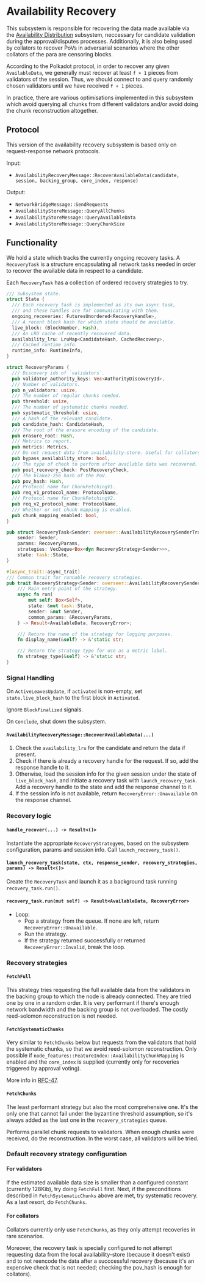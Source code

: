 # Availability Recovery

This subsystem is responsible for recovering the data made available via the
[Availability Distribution](availability-distribution.md) subsystem, neccessary for candidate validation during the
approval/disputes processes. Additionally, it is also being used by collators to recover PoVs in adversarial scenarios
where the other collators of the para are censoring blocks.

According to the Polkadot protocol, in order to recover any given `AvailableData`, we generally must recover at least
`f + 1` pieces from validators of the session. Thus, we should connect to and query randomly chosen validators until we
have received `f + 1` pieces.

In practice, there are various optimisations implemented in this subsystem which avoid querying all chunks from
different validators and/or avoid doing the chunk reconstruction altogether.

## Protocol

This version of the availability recovery subsystem is based only on request-response network protocols.

Input:

* `AvailabilityRecoveryMessage::RecoverAvailableData(candidate, session, backing_group, core_index, response)`

Output:

* `NetworkBridgeMessage::SendRequests`
* `AvailabilityStoreMessage::QueryAllChunks`
* `AvailabilityStoreMessage::QueryAvailableData`
* `AvailabilityStoreMessage::QueryChunkSize`


## Functionality

We hold a state which tracks the currently ongoing recovery tasks. A `RecoveryTask` is a structure encapsulating all
network tasks needed in order to recover the available data in respect to a candidate.

Each `RecoveryTask` has a collection of ordered recovery strategies to try.

```rust
/// Subsystem state.
struct State {
  /// Each recovery task is implemented as its own async task,
  /// and these handles are for communicating with them.
  ongoing_recoveries: FuturesUnordered<RecoveryHandle>,
  /// A recent block hash for which state should be available.
  live_block: (BlockNumber, Hash),
  /// An LRU cache of recently recovered data.
  availability_lru: LruMap<CandidateHash, CachedRecovery>,
  /// Cached runtime info.
  runtime_info: RuntimeInfo,
}

struct RecoveryParams {
  /// Discovery ids of `validators`.
  pub validator_authority_keys: Vec<AuthorityDiscoveryId>,
  /// Number of validators.
  pub n_validators: usize,
  /// The number of regular chunks needed.
  pub threshold: usize,
  /// The number of systematic chunks needed.
  pub systematic_threshold: usize,
  /// A hash of the relevant candidate.
  pub candidate_hash: CandidateHash,
  /// The root of the erasure encoding of the candidate.
  pub erasure_root: Hash,
  /// Metrics to report.
  pub metrics: Metrics,
  /// Do not request data from availability-store. Useful for collators.
  pub bypass_availability_store: bool,
  /// The type of check to perform after available data was recovered.
  pub post_recovery_check: PostRecoveryCheck,
  /// The blake2-256 hash of the PoV.
  pub pov_hash: Hash,
  /// Protocol name for ChunkFetchingV1.
  pub req_v1_protocol_name: ProtocolName,
  /// Protocol name for ChunkFetchingV2.
  pub req_v2_protocol_name: ProtocolName,
  /// Whether or not chunk mapping is enabled.
  pub chunk_mapping_enabled: bool,
}

pub struct RecoveryTask<Sender: overseer::AvailabilityRecoverySenderTrait> {
	sender: Sender,
	params: RecoveryParams,
	strategies: VecDeque<Box<dyn RecoveryStrategy<Sender>>>,
	state: task::State,
}

#[async_trait::async_trait]
/// Common trait for runnable recovery strategies.
pub trait RecoveryStrategy<Sender: overseer::AvailabilityRecoverySenderTrait>: Send {
	/// Main entry point of the strategy.
	async fn run(
		mut self: Box<Self>,
		state: &mut task::State,
		sender: &mut Sender,
		common_params: &RecoveryParams,
	) -> Result<AvailableData, RecoveryError>;

	/// Return the name of the strategy for logging purposes.
	fn display_name(&self) -> &'static str;

	/// Return the strategy type for use as a metric label.
	fn strategy_type(&self) -> &'static str;
}
```

### Signal Handling

On `ActiveLeavesUpdate`, if `activated` is non-empty, set `state.live_block_hash` to the first block in `Activated`.

Ignore `BlockFinalized` signals.

On `Conclude`, shut down the subsystem.

#### `AvailabilityRecoveryMessage::RecoverAvailableData(...)`

1. Check the `availability_lru` for the candidate and return the data if present.
1. Check if there is already a recovery handle for the request. If so, add the response handle to it.
1. Otherwise, load the session info for the given session under the state of `live_block_hash`, and initiate a recovery
   task with `launch_recovery_task`. Add a recovery handle to the state and add the response channel to it.
1. If the session info is not available, return `RecoveryError::Unavailable` on the response channel.

### Recovery logic

#### `handle_recover(...) -> Result<()>`

Instantiate the appropriate `RecoveryStrategy`es, based on the subsystem configuration, params and session info.
Call `launch_recovery_task()`.

#### `launch_recovery_task(state, ctx, response_sender, recovery_strategies, params) -> Result<()>`

Create the `RecoveryTask` and launch it as a background task running `recovery_task.run()`.

#### `recovery_task.run(mut self) -> Result<AvailableData, RecoveryError>`

* Loop:
  * Pop a strategy from the queue. If none are left, return `RecoveryError::Unavailable`.
  * Run the strategy.
  * If the strategy returned successfully or returned `RecoveryError::Invalid`, break the loop.

### Recovery strategies

#### `FetchFull`

This strategy tries requesting the full available data from the validators in the backing group to
which the node is already connected. They are tried one by one in a random order.
It is very performant if there's enough network bandwidth and the backing group is not overloaded.
The costly reed-solomon reconstruction is not needed.

#### `FetchSystematicChunks`

Very similar to `FetchChunks` below but requests from the validators that hold the systematic chunks, so that we avoid
reed-solomon reconstruction. Only possible if `node_features::FeatureIndex::AvailabilityChunkMapping` is enabled and
the `core_index` is supplied (currently only for recoveries triggered by approval voting).

More info in
[RFC-47](https://github.com/polkadot-fellows/RFCs/blob/main/text/0047-assignment-of-availability-chunks.md).

#### `FetchChunks`

The least performant strategy but also the most comprehensive one. It's the only one that cannot fail under the
byzantine threshold assumption, so it's always added as the last one in the `recovery_strategies` queue.

Performs parallel chunk requests to validators. When enough chunks were received, do the reconstruction.
In the worst case, all validators will be tried.

### Default recovery strategy configuration

#### For validators

If the estimated available data size is smaller than a configured constant (currently 128Kib), try doing `FetchFull`
first.
Next, if the preconditions described in `FetchSystematicChunks` above are met, try systematic recovery.
As a last resort, do `FetchChunks`.

#### For collators

Collators currently only use `FetchChunks`, as they only attempt recoveries in rare scenarios.

Moreover, the recovery task is specially configured to not attempt requesting data from the local availability-store
(because it doesn't exist) and to not reencode the data after a succcessful recovery (because it's an expensive check
that is not needed; checking the pov_hash is enough for collators).
